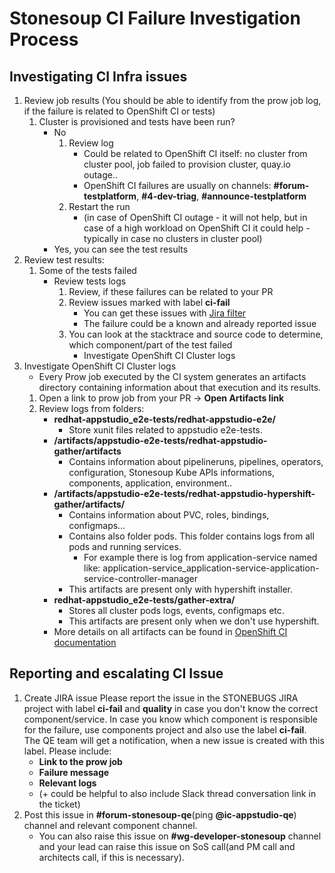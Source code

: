 # Stonesoup CI Failure Investigation Process

## Investigating CI Infra issues
1. Review job results
(You should be able to identify from the prow job log, if the failure is related to OpenShift CI or tests)
    1. Cluster is provisioned and tests have been run?
        - No
            1. Review log
                - Could be related to OpenShift CI itself: no cluster from cluster pool, job failed to provision cluster, quay.io outage..
                - OpenShift CI failures are usually on channels: **#forum-testplatform**, **#4-dev-triag**, **#announce-testplatform**
            2. Restart the run
                - (in case of OpenShift CI outage - it will not help, but in case of a high workload on OpenShift CI it could help - typically in case no clusters in cluster pool)
        - Yes, you can see the test results
2. Review test results:
    1. Some of the tests failed
        - Review tests logs
            1. Review, if these failures can be related to your PR
            2. Review issues marked with label **ci-fail**
                - You can get these issues with [Jira filter](https://issues.redhat.com/issues/?filter=12405699)
                - The failure could be a known and already reported issue
            3. You can look at the stacktrace and source code to determine, which component/part of the test failed
                - Investigate OpenShift CI Cluster logs
3. Investigate OpenShift CI Cluster logs
    - Every Prow job executed by the CI system generates an artifacts directory containing information about that execution and its results.
    1. Open a link to prow job from your PR -> **Open Artifacts link**
    2. Review logs from folders:
        - **redhat-appstudio_e2e-tests/redhat-appstudio-e2e/**               
            - Store xunit files related to appstudio e2e-tests.
        - **/artifacts/appstudio-e2e-tests/redhat-appstudio-gather/artifacts**
            - Contains information about pipelineruns, pipelines, operators, configuration, Stonesoup Kube APIs informations, components, application, environment..
        - **/artifacts/appstudio-e2e-tests/redhat-appstudio-hypershift-gather/artifacts/**
           - Contains information about PVC, roles, bindings, configmaps…
           - Contains also folder pods. This folder contains logs from all pods and running services.
               - For example there is log from application-service named like: application-service_application-service-application-service-controller-manager
           - This artifacts are present only with hypershift installer.
        - **redhat-appstudio_e2e-tests/gather-extra/**
           - Stores all cluster pods logs, events, configmaps etc. 
           - This artifacts are present only when we don't use hypershift.
        - More details on all artifacts can be found in [OpenShift CI documentation](https://docs.ci.openshift.org/docs/how-tos/artifacts/ )

## Reporting and escalating CI Issue
1. Create JIRA issue
Please report the issue in the STONEBUGS JIRA project with label **ci-fail** and **quality** in case you don't know the correct component/service. In case you know which component is responsible for the failure, use components project and also use the label **ci-fail**.
The QE team will get a notification, when a new issue is created with this label.
Please include:
    - **Link to the prow job**
    - **Failure message**
    - **Relevant logs**
    - (+ could be helpful to also include Slack thread conversation link in the ticket)
2. Post this issue in **#forum-stonesoup-qe**(ping **@ic-appstudio-qe**) channel and relevant component channel.
    - You can also raise this issue on **#wg-developer-stonesoup** channel and your lead can raise this issue on SoS call(and PM call and architects call, if this is necessary).

